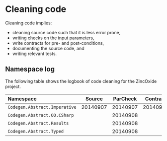 Cleaning code
=============

Cleaning code implies:

 - cleaning source code such that it is less error prone,
 - writing checks on the input parameters,
 - write contracts for pre- and post-conditions,
 - documenting the source code, and
 - writing relevant tests.

Namespace log
-------------

The following table shows the logbook of code cleaning for the ZincOxide project.

| Namespace | Source | ParCheck | Contract | Specs | Tests | StaticCh |
|:---|---|---|---|---|---|---|
| `Codegen.Abstract.Imperative` | 20140907 | 20140907 | 20140907 | 20140907 |  |
| `Codegen.Abstract.OO.CSharp` | | 20140908 | | |
| `Codegen.Abstract.Results` | | 20140908 | | |
| `Codegen.Abstract.Typed` | | 20140908 | | |
